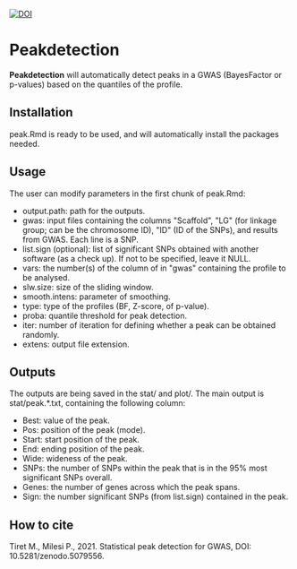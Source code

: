 [![DOI](https://zenodo.org/badge/DOI/10.5281/zenodo.5079556.svg)](https://doi.org/10.5281/zenodo.5079556)

# Peakdetection

**Peakdetection** will automatically detect peaks in a GWAS (BayesFactor or p-values) based on the quantiles of the profile.  

## Installation

peak.Rmd is ready to be used, and will automatically install the packages needed. 

## Usage

The user can modify parameters in the first chunk of peak.Rmd:
- output.path: path for the outputs.  
- gwas: input files containing the columns "Scaffold", "LG" (for linkage group; can be the chromosome ID), "ID" (ID of the SNPs), and results from GWAS. Each line is a SNP. 
- list.sign (optional): list of significant SNPs obtained with another software (as a check up). If not to be specified, leave it NULL. 
- vars: the number(s) of the column of in "gwas" containing the profile to be analysed. 
- slw.size: size of the sliding window. 
- smooth.intens: parameter of smoothing.
- type: type of the profiles (BF, Z-score, of p-value). 
- proba: quantile threshold for peak detection. 
- iter: number of iteration for defining whether a peak can be obtained randomly. 
- extens: output file extension.  

## Outputs

The outputs are being saved in the stat/ and plot/. The main output is stat/peak.\*.txt, containing the following column:
- Best: value of the peak.
- Pos: position of the peak (mode).
- Start: start position of the peak. 
- End: ending position of the peak. 
- Wide: wideness of the peak. 
- SNPs: the number of SNPs within the peak that is in the 95% most significant SNPs overall. 
- Genes: the number of genes across which the peak spans. 
- Sign: the number significant SNPs (from list.sign) contained in the peak. 

## How to cite

Tiret M., Milesi P., 2021. Statistical peak detection for GWAS, DOI: 10.5281/zenodo.5079556.


